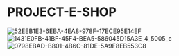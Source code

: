 # PROJECT-E-SHOP

![52EEB1E3-6EBA-4EA8-978F-17ECE95E14EF](https://github.com/corinahincu/PROJECT-E-SHOP/assets/117738625/d2591d82-1d9d-41e2-9f7c-702b2cf1d777)
![1431E0FB-41BF-45F4-BEA5-586045D15A3E_4_5005_c](https://github.com/corinahincu/PROJECT-E-SHOP/assets/117738625/3eed84eb-f78e-4a9e-9e7e-e95803e05358)
![0798EBAD-B801-4B6C-81DE-5A9F8EB553C8](https://github.com/corinahincu/PROJECT-E-SHOP/assets/117738625/93ad30a3-4d54-472e-af98-04a15b1fb536)
